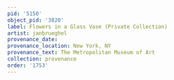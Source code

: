 ```yaml
---
pid: '5150'
object_pid: '3820'
label: Flowers in a Glass Vase (Private Collection)
artist: janbrueghel
provenance_date:
provenance_location: New York, NY
provenance_text: The Metropolitan Museum of Art
collection: provenance
order: '1753'
---
```

